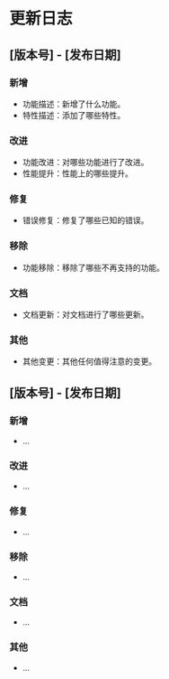 # 更新日志
## [版本号] - [发布日期]
### 新增
- 功能描述：新增了什么功能。
- 特性描述：添加了哪些特性。

### 改进
- 功能改进：对哪些功能进行了改进。
- 性能提升：性能上的哪些提升。

### 修复
- 错误修复：修复了哪些已知的错误。

### 移除
- 功能移除：移除了哪些不再支持的功能。

### 文档
- 文档更新：对文档进行了哪些更新。

### 其他
- 其他变更：其他任何值得注意的变更。

## [版本号] - [发布日期]
### 新增
- ...

### 改进
- ...

### 修复
- ...

### 移除
- ...

### 文档
- ...

### 其他
- ...